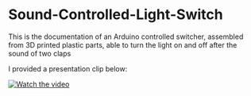# Sound-Controlled-Light-Switch
This is the documentation of an Arduino controlled switcher, assembled from 3D printed plastic parts, able to turn the light on and off after the sound of two claps

I provided a presentation clip below:

[![Watch the video](https://img.youtube.com/vi/ZP2uRjDc7p8/maxresdefault.jpg)](https://youtu.be/ZP2uRjDc7p8)
